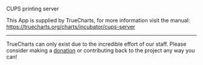 CUPS printing server

This App is supplied by TrueCharts, for more information visit the manual: https://truecharts.org/charts/incubator/cups-server

---

TrueCharts can only exist due to the incredible effort of our staff.
Please consider making a [donation](https://truecharts.org/docs/about/sponsor) or contributing back to the project any way you can!
